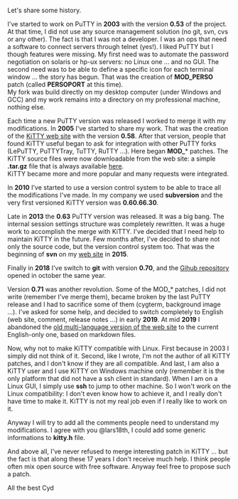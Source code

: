 
Let's share some history.

I've started to work on PuTTY in **2003** with the version **0.53** of the project. At that time, I did not use any source management solution (no git, svn, cvs or any other). The fact is that I was not a developer. I was an ops that need a software to connect servers through telnet (yes!). I liked PuTTY but I though features were missing. My first need was to automate the password negotiation on solaris or hp-ux servers: no Linux one ... and no GUI. The second need was to be able to define a specific icon for each terminal window ... the story has begun. That was the creation of **MOD_PERSO** patch (called **PERSOPORT** at this time).  
My fork was build directly on my desktop computer (under Windows and GCC) and my work remains into a directory on my professional machine, nothing else.

Each time a new PuTTY version was released I worked to merge it with my modifications.
In **2005** I've started to share my work. That was the creation of the [KiTTY web site](https://www.9bis.net/kitty) with the version **0.58**. After that version, people that found KiTTY useful began to ask for integration with other PuTTY forks (LePuTTY, PuTTYTray, TuTTY, RuTTY ...). Here began **MOD_*** patches. The KiTTY source files were now downloadable from the web site: a simple **.tar.gz** file that is always available [here](https://www.9bis.net/kitty/files/kitty_src.tar.gz).  
KiTTY became more and more popular and many requests were integrated.

In **2010** I've started to use a version control system to be able to trace all the modifications I've made. In my company we used **subversion** and the very first versioned KiTTY version was **0.60.66.30**.

Late in **2013** the **0.63** PuTTY version was released. It was a big bang. The internal session settings structure was completely rewritten. It was a huge work to accomplish the merge with KiTTY. I've decided that I need help to maintain KiTTY in the future. Few months after, I've decided to share not only the source code, but the version control system too. That was the beginning of **svn** on my [web site](https://ken.9bis.com/public/websvn/listing.php?repname=Sandbox&) in **2015**.

Finally in **2018** I've switch to **git** with version **0.70**, and the [Gihub repository](https://github.com/cyd01/KiTTY) opened in october the same year. 

Version **0.71** was another revolution. Some of the MOD_* patches, I did not write (remember I've merge them), became broken by the last PuTTY release and I had to sacrifice some of them (cygterm, background image ...). I've asked for some help, and decided to switch completely to English (web site, comment, release notes ...) in early **2019**. At mid **2019** I abandoned the [old multi-language version of the web site](https://web.archive.org/web/20181231164209/http://www.9bis.net/kitty/) to the current English-only one, based on markdown files.

Now, why not to make KiTTY compatible with Linux. First because in 2003 I simply did not think of it. Second, like I wrote, I'm not the author of all KiTTY patches, and I don't know if they are all compatible. And last, I am also a KiTTY user and I use KiTTY on Windows machine only (remember it is the only platform that did not have a ssh client in standard). When I am on a Linux GUI, I simply use **ssh**  to jump to other machine. So I won't work on the Linux compatibility: I don't even know how to achieve it, and I really don't have time to make it. KiTTY is not my real job even if I really like to work on it.

Anyway I will try to add all the comments people need to understand my modifications. I agree with you @lars18th, I could add some generic informations to **kitty.h** file. 

And above all, I've never refused to merge interesting patch in KiTTY ... but the fact is that along these 17 years I don't receive much help. I think people often mix open source with free software. Anyway feel free to propose such a patch.

All the best
Cyd
